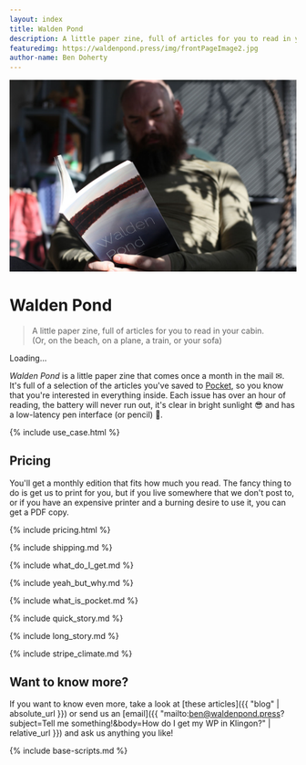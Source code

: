 ```yaml
---
layout: index
title: Walden Pond
description: A little paper zine, full of articles for you to read in your cabin. (Or, on the beach, on a plane, a train, or your sofa)
featuredimg: https://waldenpond.press/img/frontPageImage2.jpg
author-name: Ben Doherty
---
```


<div class="index">

<p class="reset"><img src="./img/frontPageImage2.jpg" class="mega-image" alt="a copy of Walden Pond on a wooden table, with a pencil resting on top"></p>

<h1 class="name-title">Walden Pond</h1>

<blockquote class="value-prop">
A little paper zine, full of articles for you to read in your cabin. <br><span class="secondary-prop">(Or, on the beach, on a plane, a train, or your sofa)</span>

</blockquote>

<div id="firebaseui-auth-container"></div>

<div id="loader">Loading...

</div>

_Walden Pond_ is a little paper zine that comes once a month in the mail ✉. It's full of a selection of the articles you've saved to [Pocket](https://getpocket.com), so you know that you're interested in everything inside. Each issue has over an hour of reading, the battery will never run out, it's clear in bright sunlight 😎 and has a low-latency pen interface (or pencil) 📝.

<div id="use-case" class="use-case" markdown="0">

{% include use_case.html %}

</div>

<div id="pricing" class="pricing">

## Pricing

You'll get a monthly edition that fits how much you read. The fancy thing to do is get us to print for you, but if you live somewhere that we don't post to, or if you have an expensive printer and a burning desire to use it, you can get a PDF copy.

{% include pricing.html %}

</div>

<div id="shipping" class="shipping">

{% include shipping.md %}

</div>

<div id="what" class="what">

{% include what_do_I_get.md %}

</div>

<div id="yeah-but-why" class="yeah-but-why">

{% include yeah_but_why.md %}

</div>

<div id="what-is-pocket" class="what-is-pocket">

{% include what_is_pocket.md %}

</div>

<div id="quick-story" class="quick-story">

{% include quick_story.md %}

</div>

<div id="long-story" class="long-story">

{% include long_story.md %}

</div>

<div id="stripe-climate" class="stripe-climate">

{% include stripe_climate.md %}

</div>

<div id="know-more" class="know-more">

## Want to know more?

If you want to know even more, take a look at
[these articles]({{ "blog" | absolute_url }})
or send us an [email]({{ "mailto:ben@waldenpond.press?subject=Tell me something!&body=How do I get my WP in Klingon?" | relative_url }}) and ask us anything you like!

</div>

</div>
<link
  type="text/css"
  rel="stylesheet"
  href="https://cdn.firebase.com/libs/firebaseui/3.5.2/firebaseui.css"
/>

{% include base-scripts.md %}

<script src="js/auth.js"></script>

